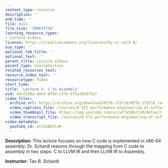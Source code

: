 ```yaml
---
content_type: resource
description: ''
end_time: ''
file: null
file_size: '190635758'
learning_resource_types:
- Lecture Videos
license: https://creativecommons.org/licenses/by-nc-sa/4.0/
ocw_type: ''
optional_tab_title: ''
optional_text: ''
parent_title: Lecture Videos
parent_type: CourseSection
related_resources_text: ''
resource_index_text: ''
resourcetype: Video
start_time: ''
title: 'Lecture 5: C to Assembly'
uid: dda7238a-a8e5-df4d-c37e-5f5a182075a7
video_files:
  archive_url: https://archive.org/download/MIT6.172F18/MIT6_172F18_lecture_05_300k.mp4
  video_captions_file: /courses/6-172-performance-engineering-of-software-systems-fall-2018/12710d95dd4051829c17871868dd9929_wt7a5BOztuM.vtt
  video_thumbnail_file: https://img.youtube.com/vi/wt7a5BOztuM/default.jpg
  video_transcript_file: /courses/6-172-performance-engineering-of-software-systems-fall-2018/9539c63834e5e2ed101700a9f6244bc8_wt7a5BOztuM.pdf
video_metadata:
  youtube_id: wt7a5BOztuM
---
```


**Description:** This lecture focuses on how C code is implemented in x86-64 assembly. Dr. Schardl reasons through the mapping from C code to assembly in two steps: C to LLVM IR and then LLVM IR to Assembly.

**Instructor:** Tao B. Schardl

